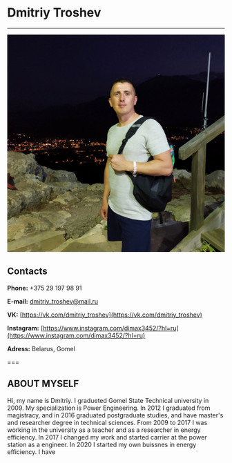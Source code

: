 # Dmitriy Troshev
---
![It's me](IMG_20210627_210742.jpg)

## Contacts

**Phone:** +375 29 197 98 91

**E-mail:** dmitriy_troshev@mail.ru

**VK:** [https://vk.com/dmitriy_troshev](https://vk.com/dmitriy_troshev)

**Instagram:** [https://www.instagram.com/dimax3452/?hl=ru](https://www.instagram.com/dimax3452/?hl=ru)

**Adress:** Belarus, Gomel

===
## ABOUT MYSELF

Hi, my name is Dmitriy. I gradueted Gomel State Technical university in 2009. My specialization is Power Engineering. In 2012 I graduated from magistracy, and in 2016 graduated postgraduate studies, and have master's and researcher degree in technical sciences. From 2009 to 2017 I was working in the university as a teacher and  as a researcher in energy efficiency. In 2017 I changed my work and started carrier at the power station as a engineer. In 2020 I started my own buissnes in energy efficiency.
I have 
 
 